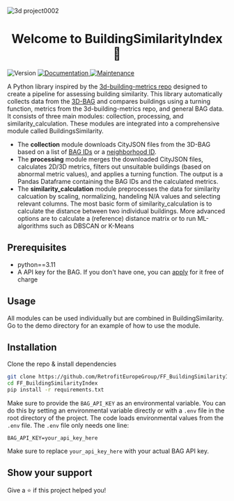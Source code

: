 ![3d project0002](https://github.com/user-attachments/assets/429e8d3f-425a-4f78-82b8-e90f867c2fdb)

<h1 align="center">Welcome to BuildingSimilarityIndex 👋</h1>
<p>
  <img alt="Version" src="https://img.shields.io/badge/version-0.0.1-blue.svg?cacheSeconds=2592000" />
  <a href="https://github.com/RetrofitEuropeGroup/FF_BuildingSimilarityIndex#readme" target="_blank">
    <img alt="Documentation" src="https://img.shields.io/badge/documentation-yes-brightgreen.svg" />
  </a>
  <a href="https://github.com/RetrofitEuropeGroup/FF_BuildingSimilarityIndex/graphs/commit-activity" target="_blank">
    <img alt="Maintenance" src="https://img.shields.io/badge/Maintained%3F-yes-green.svg" />
  </a>
</p>


A Python library inspired by the [3d-building-metrics repo](https://github.com/tudelft3d/3d-building-metrics) designed to create a pipeline for assessing building similarity. This library automatically collects data from the [3D-BAG](https://docs.3dbag.nl/en/) and compares buildings using a turning function, metrics from the 3d-building-metrics repo, and general BAG data. It consists of three main modules: collection, processing, and similarity_calculation. These modules are integrated into a comprehensive module called BuildingsSimilarity.

- The **collection** module downloads CityJSON files from the 3D-BAG based on a list of [BAG IDs](https://www.geobasisregistraties.nl/basisregistraties/adressen-en-gebouwen) or a [neighborhood ID](https://catalogus.kadaster.nl/brt/en/page/Buurt?clang=nl).
- The **processing** module merges the downloaded CityJSON files, calculates 2D/3D metrics, filters out unsuitable buildings (based on abnormal metric values), and applies a turning function. The output is a Pandas Dataframe containing the BAG IDs and the calculated metrics.
- The **similarity_calculation** module preprocesses the data for similarity calcuation by scaling, normalizing, handeling N/A values and selecting relevant columns. The most basic form of similarity_calculation is to calculate the distance between two individual buildings. More advanced options are to calculate a (reference) distance matrix or to run ML-algorithms such as DBSCAN or K-Means

## Prerequisites

- python==3.11
- A API key for the BAG. If you don't have one, you can [apply](https://www.kadaster.nl/zakelijk/producten/adressen-en-gebouwen/bag-api-individuele-bevragingen) for it free of charge

## Usage
All modules can be used individually but are combined in BuildingSimilarity. Go to the demo directory for an example of how to use the module.

## Installation

Clone the repo & install dependencies

```bash
git clone https://github.com/RetrofitEuropeGroup/FF_BuildingSimilarityIndex.git
cd FF_BuildingSimilarityIndex
pip install -r requirements.txt
```

Make sure to provide the `BAG_API_KEY` as an environmental variable. You can do this by setting an environmental variable directly or with a `.env` file in the root directory of the project. The code loads environmental values from the `.env` file. The `.env` file only needs one line:

```
BAG_API_KEY=your_api_key_here
```

Make sure to replace `your_api_key_here` with your actual BAG API key.

## Show your support

Give a ⭐️ if this project helped you!
